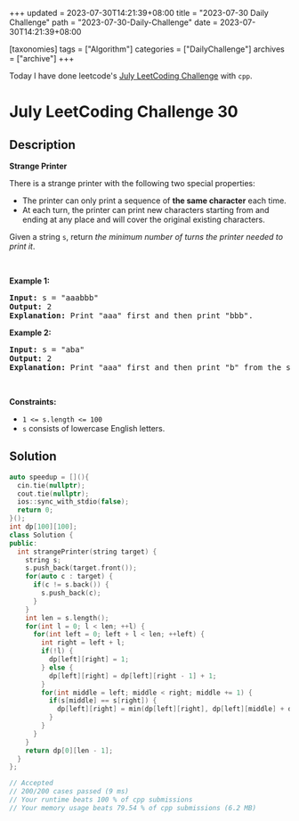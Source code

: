 +++
updated = 2023-07-30T14:21:39+08:00
title = "2023-07-30 Daily Challenge"
path = "2023-07-30-Daily-Challenge"
date = 2023-07-30T14:21:39+08:00

[taxonomies]
tags = ["Algorithm"]
categories = ["DailyChallenge"]
archives = ["archive"]
+++

Today I have done leetcode's [July LeetCoding Challenge](https://leetcode.com/problems/strange-printer/) with `cpp`.

<!-- more -->

# July LeetCoding Challenge 30

## Description

**Strange Printer**

<p>There is a strange printer with the following two special properties:</p>

<ul>
	<li>The printer can only print a sequence of <strong>the same character</strong> each time.</li>
	<li>At each turn, the printer can print new characters starting from and ending at any place and will cover the original existing characters.</li>
</ul>

<p>Given a string <code>s</code>, return <em>the minimum number of turns the printer needed to print it</em>.</p>

<p>&nbsp;</p>
<p><strong class="example">Example 1:</strong></p>

<pre>
<strong>Input:</strong> s = &quot;aaabbb&quot;
<strong>Output:</strong> 2
<strong>Explanation:</strong> Print &quot;aaa&quot; first and then print &quot;bbb&quot;.
</pre>

<p><strong class="example">Example 2:</strong></p>

<pre>
<strong>Input:</strong> s = &quot;aba&quot;
<strong>Output:</strong> 2
<strong>Explanation:</strong> Print &quot;aaa&quot; first and then print &quot;b&quot; from the second place of the string, which will cover the existing character &#39;a&#39;.
</pre>

<p>&nbsp;</p>
<p><strong>Constraints:</strong></p>

<ul>
	<li><code>1 &lt;= s.length &lt;= 100</code></li>
	<li><code>s</code> consists of lowercase English letters.</li>
</ul>


## Solution

``` cpp
auto speedup = [](){
  cin.tie(nullptr);
  cout.tie(nullptr);
  ios::sync_with_stdio(false);
  return 0;
}();
int dp[100][100];
class Solution {
public:
  int strangePrinter(string target) {
    string s;
    s.push_back(target.front());
    for(auto c : target) {
      if(c != s.back()) {
        s.push_back(c);
      }
    }
    int len = s.length();
    for(int l = 0; l < len; ++l) {
      for(int left = 0; left + l < len; ++left) {
        int right = left + l;
        if(!l) {
          dp[left][right] = 1;
        } else {
          dp[left][right] = dp[left][right - 1] + 1;
        }
        for(int middle = left; middle < right; middle += 1) {
          if(s[middle] == s[right]) {
            dp[left][right] = min(dp[left][right], dp[left][middle] + dp[middle + 1][right - 1]);
          }
        }
      }
    }
    return dp[0][len - 1];
  }
};

// Accepted
// 200/200 cases passed (9 ms)
// Your runtime beats 100 % of cpp submissions
// Your memory usage beats 79.54 % of cpp submissions (6.2 MB)
```
